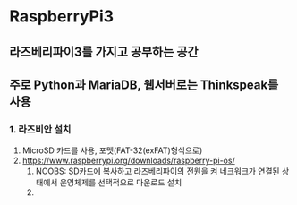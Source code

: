 # RaspberryPi3

## 라즈베리파이3를 가지고 공부하는 공간
## 주로 Python과 MariaDB, 웹서버로는 Thinkspeak를 사용

### 1. 라즈비안 설치 
1. MicroSD 카드를 사용, 포멧(FAT-32(exFAT)형식으로)
2. https://www.raspberrypi.org/downloads/raspberry-pi-os/
   1) NOOBS: SD카드에 복사하고 라즈베리파이의 전원을 켜 네크워크가 연결된 상태에서 운영체제를 선택적으로 다운로드 설치
   2) 
